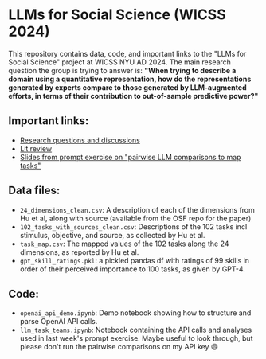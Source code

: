 # LLMs for Social Science (WICSS 2024) 
This repository contains data, code, and important links to the "LLMs for Social Science" project at WICSS NYU AD 2024. The main research question the group is trying to answer is: **"When trying to describe a domain using a quantitative representation, how do the representations generated by experts compare to those generated by LLM-augmented efforts, in terms of their contribution to out-of-sample predictive power?"**

## Important links: 
* [Research questions and discussions](https://docs.google.com/document/d/1pi1N0XU2OOrnSNyhnVbKIvFR2TZXqL-40n22JJtiXvU/edit)
* [Lit review](https://docs.google.com/document/d/1EI9u99ZD6ZWUDOaJ65yOdf2lOxrjojDS8uTVvTvitNI/edit)
* [Slides from prompt exercise on "pairwise LLM comparisons to map tasks"](https://docs.google.com/presentation/d/1ZLoBPPAcqTd6QtL1cOlKCvqflxQnHFu7WSUCNHB4LnY/edit?usp=sharing)

## Data files: 
* `24_dimensions_clean.csv`: A description of each of the dimensions from Hu et al, along with source (available from the OSF repo for the paper)
* `102_tasks_with_sources_clean.csv`: Descriptions of the 102 tasks incl stimulus, objective, and source, as collected by Hu et al.
* `task_map.csv`: The mapped values of the 102 tasks along the 24 dimensions, as reported by Hu et al. 
* `gpt_skill_ratings.pkl`: a pickled pandas df with ratings of 99 skills in order of their perceived importance to 100 tasks, as given by GPT-4. 

## Code: 
* `openai_api_demo.ipynb`: Demo notebook showing how to structure and parse OpenAI API calls.
* `llm_task_teams.ipynb`: Notebook containing the API calls and analyses used in last week's prompt exercise. Maybe useful to look through, but please don't run the pairwise comparisons on my API key 😅
